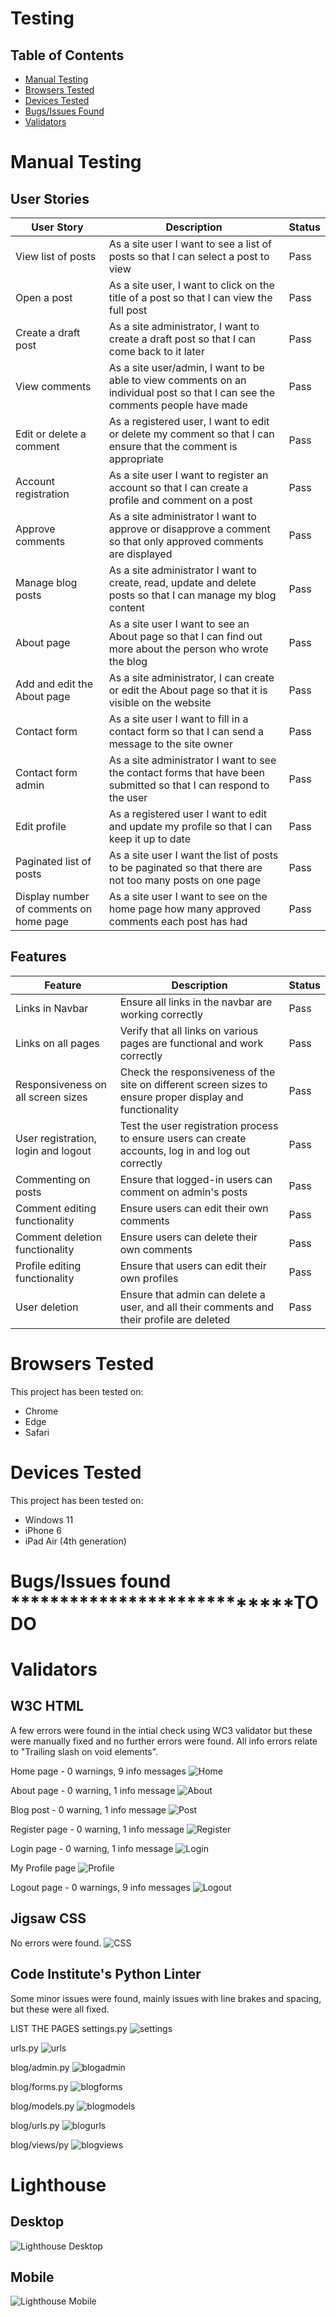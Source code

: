 # Testing

## Table of Contents

- [Manual Testing](#manual-testing)
- [Browsers Tested](#browsers-tested)
- [Devices Tested](#devices-tested)
- [Bugs/Issues Found](#bugs-issues-found)
- [Validators](#validators)

# Manual Testing

## User Stories
| User Story                |     Description                                                                                  | Status |
|----------------------------------|--------------------------------------------------------------------------------------------------|--------|
| View list of posts     | As a site user I want to see a list of posts so that I can select a post to view                                | Pass   |
| Open a post     | As a site user, I want to click on the title of a post so that I can view the full post                                | Pass   |
| Create a draft post     | As a site administrator, I want to create a draft post so that I can come back to it later                                | Pass   |
| View comments     | As a site user/admin, I want to be able to view comments on an individual post so that I can see the comments people have made                                | Pass   |
| Edit or delete a comment     | As a registered user, I want to edit or delete my comment so that I can ensure that the comment is appropriate                                | Pass   |
| Account registration     | As a site user I want to register an account so that I can create a profile and comment on a post                                | Pass   |
| Approve comments     | As a site administrator I want to approve or disapprove a comment so that only approved comments are displayed                                | Pass   |
| Manage blog posts     | As a site administrator I want to create, read, update and delete posts so that I can manage my blog content                                | Pass   |
| About page     | As a site user I want to see an About page so that I can find out more about the person who wrote the blog                                | Pass   |
| Add and edit the About page     | As a site administrator, I can create or edit the About page so that it is visible on the website                                | Pass   |
| Contact form      | As a site user I want to fill in a contact form so that I can send a message to the site owner                             | Pass   |
| Contact form admin      | As a site administrator I want to see the contact forms that have been submitted so that I can respond to the user                             | Pass   |
| Edit profile      | As a registered user I want to edit and update my profile so that I can keep it up to date                             | Pass   |
| Paginated list of posts      | As a site user I want the list of posts to be paginated so that there are not too many posts on one page                             | Pass   |
| Display number of comments on home page      | As a site user I want to see  on the home page how many approved comments each post has had                             | Pass   |

## Features

| Feature                 |Description                                                                                       | Status |
|----------------------------------|--------------------------------------------------------------------------------------------------|--------|
| Links in Navbar     | Ensure all links in the navbar are working correctly                                | Pass   |
| Links on all pages         | Verify that all links on various pages are functional and work correctly                                | Pass   |
| Responsiveness on all screen sizes     | Check the responsiveness of the site on different screen sizes to ensure proper display and functionality                                | Pass   |
| User registration, login and logout     | Test the user registration process to ensure users can create accounts, log in and log out correctly                                | Pass   |
| Commenting on posts     | Ensure that logged-in users can comment on admin's posts                                | Pass   |
| Comment editing functionality     | Ensure users can edit their own comments                                | Pass   |
| Comment deletion functionality     | Ensure users can delete their own comments                                | Pass   |
| Profile editing functionality     | Ensure that users can edit their own profiles                                | Pass   |
| User deletion     | Ensure that admin can delete a user, and all their comments and their profile are deleted                                | Pass   |

# Browsers Tested

This project has been tested on:
- Chrome
- Edge
- Safari

# Devices Tested
This project has been tested on:
- Windows 11
- iPhone 6
- iPad Air (4th generation)

# Bugs/Issues found ****************************TO DO

# Validators
## W3C HTML
A few errors were found in the intial check using WC3 validator but these were manually fixed and no further errors were found. All info errors relate to "Trailing slash on void elements".

Home page - 0 warnings, 9 info messages
![Home](static/images/test/home_page_html_validation.png)

About page - 0 warning, 1 info message
![About](static/images/test/about_page_html_validation.png)

Blog post - 0 warning, 1 info message
![Post](static/images/test/blog_post_page_html_validation.png)

Register page - 0 warning, 1 info message
![Register](static/images/test/register_page_html_validation.png)

Login page - 0 warning, 1 info message
![Login](static/images/test/login_page_html_validation.png)

My Profile page
![Profile](static/images/test/profile_page_html_validation.png)

Logout page - 0 warnings, 9 info messages
![Logout](static/images/test/logout_page_html_validation.png)

## Jigsaw CSS
No errors were found.
![CSS](static/images/test/css_validation.png)

## Code Institute's Python Linter

Some minor issues were found, mainly issues with line brakes and spacing, but these were all fixed.

LIST THE PAGES
settings.py
![settings](static/images/test/settings_py_validation.png)

urls.py
![urls](static/images/test/urls_py_validation.png)

blog/admin.py
![blogadmin](static/images/test/blog_admin_py_validation.png)

blog/forms.py
![blogforms](static/images/test/blog_forms_py_validation.png)

blog/models.py
![blogmodels](static/images/test/blog_models_py_validation.png)

blog/urls.py
![blogurls](static/images/test/blog_urls_py_validation.png)

blog/views/py
![blogviews](static/images/test/blog_views_py_validation.png)


# Lighthouse

## Desktop
![Lighthouse Desktop](static/images/test/lighthouse_desktop.png)

## Mobile
![Lighthouse Mobile](static/images/test/lighthouse_mobile.png)